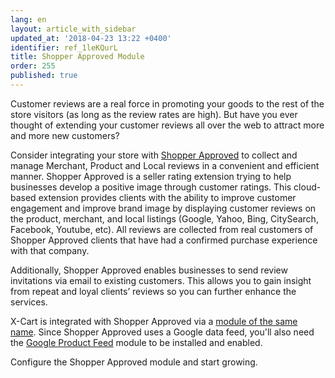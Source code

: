 ```yaml
---
lang: en
layout: article_with_sidebar
updated_at: '2018-04-23 13:22 +0400'
identifier: ref_1leKQurL
title: Shopper Approved Module
order: 255
published: true
---
```

Customer reviews are a real force in promoting your goods to the rest of the store visitors (as long as the review rates are high). But have you ever thought of extending your customer reviews all over the web to attract more and more new customers?

Consider integrating your store with [Shopper Approved](https://www.shopperapproved.com/) to collect and manage Merchant, Product and Local reviews in a convenient and efficient manner. Shopper Approved is a seller rating extension trying to help businesses develop a positive image through customer ratings. This cloud-based extension provides clients with the ability to improve customer engagement and improve brand image by displaying customer reviews on the product, merchant, and local listings (Google, Yahoo, Bing, CitySearch, Facebook, Youtube, etc). All reviews are collected from real customers of Shopper Approved clients that have had a confirmed purchase experience with that company.

Additionally, Shopper Approved enables businesses to send review invitations via email to existing customers. This allows you to gain insight from repeat and loyal clients’ reviews so you can further enhance the services. 

X-Cart is integrated with Shopper Approved via a [module of the same name](https://market.x-cart.com/addons/shopper-approved-reviews.html).  Since Shopper Approved uses a Google data feed, you'll also need the [Google Product Feed](https://market.x-cart.com/addons/google-product-feed.html) module to be installed and enabled. 

Configure the Shopper Approved module and start growing.
